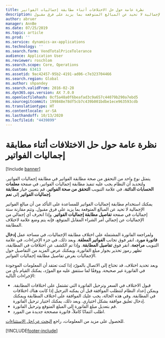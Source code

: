 ```yaml
---
title: نظرة عامة حول حل الاختلافات أثناء مطابقة إجماليات الفواتير
description: يمكنك استخدام مطابقة إجماليات الفواتير للمساعدة على التأكد من أن مبالغ الفواتير الإجمالية لا تحيد عن المبالغ المتوقعة بما يزيد على فرق مقبول.
author: abruer
manager: AnnBe
ms.date: 07/25/2019
ms.topic: article
ms.prod: ''
ms.service: dynamics-ax-applications
ms.technology: ''
ms.search.form: VendTotalPriceTolerance
audience: Application User
ms.reviewer: roschlom
ms.search.scope: Core, Operations
ms.custom: 63413
ms.assetid: 9ac42457-95b2-4191-ad06-c7e323704466
ms.search.region: Global
ms.author: shpandey
ms.search.validFrom: 2016-02-28
ms.dyn365.ops.version: AX 7.0.0
ms.openlocfilehash: 0cf5a48a0f6beafad3c9a657c44079b290a7ebd5
ms.sourcegitcommit: 199848e78df5cb7c439b001bdbe1ece963593cdb
ms.translationtype: HT
ms.contentlocale: ar-SA
ms.lasthandoff: 10/13/2020
ms.locfileid: "4439899"
---
```

# <a name="resolve-discrepancies-during-invoice-totals-matching-overview"></a>نظرة عامة حول حل الاختلافات أثناء مطابقة إجماليات الفواتير

[!include [banner](../includes/banner.md)]

يتمثل نوع واحد من التحقق من صحة مطابقة الفواتير في مطابقة إجماليات الفواتير. ولتحديد أن النظام يجب عليه تنفيذ مطابقة إجماليات الفواتير، في صفحة **معلمات الحسابات الدائنة**، في علامة التبويب **التحقق من صحة الفواتير**، قم بتعيين خيار **مطابقة إجماليات الفواتير** إلى **نعم**. 

يمكنك استخدام مطابقة إجماليات الفواتير للمساعدة على التأكد من أن مبالغ الفواتير الإجمالية لا تحيد عن المبالغ المتوقعة بما يزيد على فرق مقبول. وتتم مقارنة ستة إجماليات في صفحة **تفاصيل مطابقة إجماليات الفواتير**. وإذا انحرف أي إجمالي من الإجماليات عن إجمالي أمر الشراء المقابل المتوقع، فإنه يتم وضع علامة لاختلاف المطابقة. 

ولمراجعة الفاتورة المشتملة على اختلاف مطابقة الإجماليات، في مساحة عمل **إدخال فاتورة مورد**، انقر فوق تجانب **الفواتير المعلقة**. وبعد ذلك، في جزء الإجراءات، في علامة التبويب **مراجعة**، انقر فوق **تفاصيل المطابقة**. وإذا تم الكشف عن اختلافات في المطابقة، تظهر رموز تحذير بجوار مبلغ الفاتورة. ويمكنك عرض المزيد من التفاصيل حول الإجماليات بعرض تفاصيل مطابقة إجماليات الفواتير. 

وبعد تحديد اختلاف، قد تحتاج إلى الاتصال بالمورّد إذا كنت تعتقد أن المعلومات الموجودة في الفاتورة غير صحيحة. ووفقًا لما ستتفق عليه مع المورّد، يمكنك القيام بأيٍ من الإجراءات التالية:

-   قبول الاختلاف في السعر وترحيل الفاتورة التي تشتمل على اختلافات المطابقة. ويمكن إعداد النظام لتتطلب الموافقة قبل أن يمكنه الترحيل إذا كانت هناك اختلافات في المطابقة. وفي هذه الحالة، يجب عليك الموافقة على اختلاف المطابقة ويمكنك إدخال تعليق موافقة بشكل اختياري. وبعد ذلك، يمكنك اختيار ترحيل الفاتورة.
-   قم بتعديل مبلغ الفاتورة إلى المبلغ المتوقع وترحيل الفاتورة.
-   اطلب ائتمانًا كاملاً، فاتورة مصححة جديدة من المورد.

للحصول على مزيد من المعلومات، راجع [البحث عن/حل الاستثناءات](tasks/research-resolve-exceptions.md).




[!INCLUDE[footer-include](../../includes/footer-banner.md)]